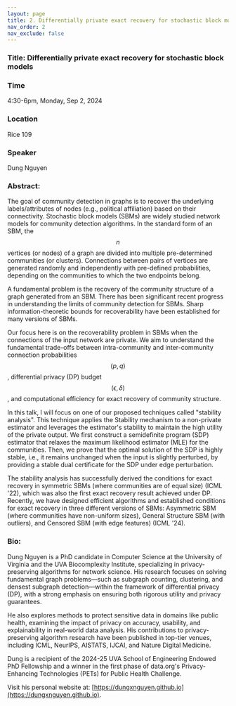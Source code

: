 ```yaml
---
layout: page
title: 2. Differentially private exact recovery for stochastic block models
nav_order: 2
nav_exclude: false
---
```


### Title: Differentially private exact recovery for stochastic block models

### Time
4:30-6pm, Monday, Sep 2, 2024

### Location
Rice 109

### Speaker
Dung Nguyen

### Abstract:
The goal of community detection in graphs is to recover the underlying labels/attributes of nodes (e.g., political affiliation) based on their connectivity. Stochastic block models (SBMs) are widely studied network models for community detection algorithms. In the standard form of an SBM, the $$n$$ vertices (or nodes) of a graph are divided into multiple pre-determined communities (or clusters). Connections between pairs of vertices are generated randomly and independently with pre-defined probabilities, depending on the communities to which the two endpoints belong.

A fundamental problem is the recovery of the community structure of a graph generated from an SBM. There has been significant recent progress in understanding the limits of community detection for SBMs. Sharp information-theoretic bounds for recoverability have been established for many versions of SBMs.

Our focus here is on the recoverability problem in SBMs when the connections of the input network are private. We aim to understand the fundamental trade-offs between intra-community and inter-community connection probabilities $$(p, q)$$, differential privacy (DP) budget $$(\epsilon, \delta)$$, and computational efficiency for exact recovery of community structure.

In this talk, I will focus on one of our proposed techniques called "stability analysis". This technique applies the Stability mechanism to a non-private estimator and leverages the estimator's stability to maintain the high utility of the private output. We first construct a semidefinite program (SDP) estimator that relaxes the maximum likelihood estimator (MLE) for the communities. Then, we prove that the optimal solution of the SDP is highly stable, i.e., it remains unchanged when the input is slightly perturbed, by providing a stable dual certificate for the SDP under edge perturbation.

The stability analysis has successfully derived the conditions for exact recovery in symmetric SBMs (where communities are of equal size) (ICML '22),  which was also the first exact recovery result achieved under DP. Recently, we have designed efficient algorithms and established conditions for exact recovery in three different versions of SBMs: Asymmetric SBM (where communities have non-uniform sizes), General Structure SBM (with outliers), and Censored SBM (with edge features) (ICML '24).

### Bio:
Dung Nguyen is a PhD candidate in Computer Science at the University of Virginia and the UVA Biocomplexity Institute, specializing in privacy-preserving algorithms for network science. His research focuses on solving fundamental graph problems—such as subgraph counting, clustering, and densest subgraph detection—within the framework of differential privacy (DP), with a strong emphasis on ensuring both rigorous utility and privacy guarantees.

He also explores methods to protect sensitive data in domains like public health, examining the impact of privacy on accuracy, usability, and explainability in real-world data analysis. His contributions to privacy-preserving algorithm research have been published in top-tier venues, including ICML, NeurIPS, AISTATS, IJCAI, and Nature Digital Medicine.

Dung is a recipient of the 2024-25 UVA School of Engineering Endowed PhD Fellowship and a winner in the first phase of data.org's Privacy-Enhancing Technologies (PETs) for Public Health Challenge.

Visit his personal website at: [https://dungxnguyen.github.io](https://dungxnguyen.github.io).

